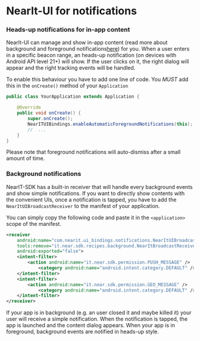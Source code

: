 # NearIt-UI for notifications
### Heads-up notifications for in-app content
NearIt-UI can manage and show in-app content (read more about background and foreground notifications[here](http://nearit-android.readthedocs.io/en/latest/in-app-content/))
for you. When a user enters in a specific beacon range, an heads-up notification (on devices with Android API level 21+) will show. If the user clicks on it, the right dialog will appear and the right tracking events will be handled.

To enable this behaviour you have to add one line of code.
You *MUST* add this in the `onCreate()` method of your `Application`

```java
public class YourApplication extends Application {

    @Override
    public void onCreate() {
        super.onCreate();
        NearITUIBindings.enableAutomaticForegroundNotifications(this);
        //  ...
    }
}
```

Please note that foreground notifications will auto-dismiss after a small amount of time.

### Background notifications

NearIT-SDK has a built-in receiver that will handle every background events and show simple notifications.
If you want to directly show contents with the convenient UIs, once a notification is tapped, you have to add the `NearItUIBroadcastReceiver` to the manifest of your application.

You can simply copy the following code and paste it in the `<application>` scope of the manifest.

```xml
<receiver
    android:name="com.nearit.ui_bindings.notifications.NearItUIBroadcastReceiver"
    tools:remove="it.near.sdk.recipes.background.NearItBroadcastReceiver"
    android:exported="false">
    <intent-filter>
        <action android:name="it.near.sdk.permission.PUSH_MESSAGE" />
            <category android:name="android.intent.category.DEFAULT" />
    </intent-filter>
    <intent-filter>
        <action android:name="it.near.sdk.permission.GEO_MESSAGE" />
            <category android:name="android.intent.category.DEFAULT" />
    </intent-filter>
</receiver>
```

If your app is in background (e.g. an user closed it and maybe killed it) your user will receive a simple notification. When the notification is tapped, the app is launched and the content dialog appears.
When your app is in foreground, background events are notified in heads-up style.